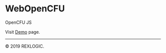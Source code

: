 # WebOpenCFU
OpenCFU JS

Visit [Demo](https://rexlogic.github.io/WebOpenCFU/) page.

<hr />
© 2019 REXLOGIC. 
<br /><br />
